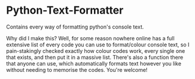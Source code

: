 # Python-Text-Formatter
Contains every way of formatting python's console text.

Why did I make this? 
Well, for some reason nowhere online has a full extensive list of every code you can use to format/colour console text, so I pain-stakingly checked exactly how colour codes work, every single one that exists, and then put it in a massive list. 
There's also a function there that anyone can use, which automatically formats text however you like without needing to memorise the codes. You're welcome!
